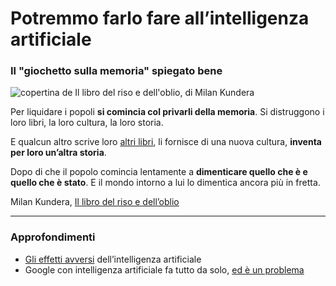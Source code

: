 # Potremmo farlo fare all’intelligenza artificiale

### Il "giochetto sulla memoria" spiegato bene

![copertina de Il libro del riso e dell'oblio, di Milan Kundera](libro-riso-oblio-kundera.jpeg)

Per liquidare i popoli **si comincia col privarli della memoria**. Si distruggono i loro libri, la loro cultura, la loro storia.

E qualcun altro scrive loro [altri libri](/articles/2025-02-07-platone.html), li fornisce di una nuova cultura, **inventa per loro un’altra storia**.

Dopo di che il popolo comincia lentamente a **dimenticare quello che è e quello che è stato**. E il mondo intorno a lui lo dimentica ancora più in fretta.

Milan Kundera, [Il libro del riso e dell’oblio](https://amzn.to/48Hrulp)

---

### Approfondimenti
- [Gli effetti avversi](/articles/2024-06-14-imperativo-tecnologico.html) dell’intelligenza artificiale
- Google con intelligenza artificiale fa tutto da solo, [ed è un problema](/articles/2024-06-25-google-ai-overviews.html)